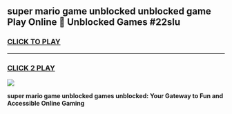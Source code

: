 
## super mario game unblocked unblocked game Play Online 👋 Unblocked Games #22slu
<h3>
<a href="https://premium.freeplayer.one?title=super_mario_game_unblocked&ref=21F">CLICK TO PLAY</a></h3>
<hr>

<h3>
<a href="https://premium.freeplayer.one?title=super_mario_game_unblocked&ref=21F">CLICK 2 PLAY</a>
  
</h3>

<a href="https://premium.freeplayer.one?title=super_mario_game_unblocked&ref=21F/"><img src="https://clearcache.store/games.png"></a>


**super mario game unblocked games unblocked: Your Gateway to Fun and Accessible Online Gaming**
